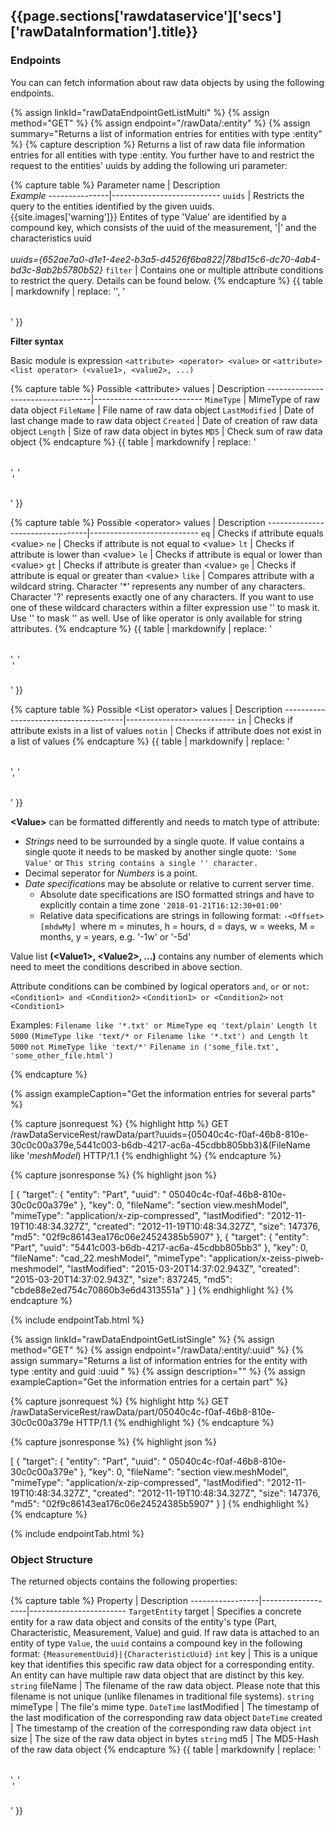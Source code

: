 <h2 id="{{page.sections['rawdataservice']['secs']['rawDataInformation'].anchor}}">{{page.sections['rawdataservice']['secs']['rawDataInformation'].title}}</h2>


### Endpoints

You can can fetch information about raw data objects by using the following endpoints.

{% assign linkId="rawDataEndpointGetListMulti" %}
{% assign method="GET" %}
{% assign endpoint="/rawData/:entity" %}
{% assign summary="Returns a list of information entries for entities with type :entity" %}
{% capture description %}
Returns a list of raw data file information entries for all entities with type :entity. You further have to and restrict the request to the entities' uuids by adding the following uri parameter:

{% capture table %}
Parameter name | Description  <br> *Example* 
---------------|---------------------------
`uuids`        | Restricts the query to the entities identified by the given uuids. <br/> {{site.images['warning']}} Entites of type 'Value' are identified by a compound key, which consists of the uuid of the measurement, '&#124;' and the characteristics uuid <br/><br/> *uuids={652ae7a0-d1e1-4ee2-b3a5-d4526f6ba822&#124;78bd15c6-dc70-4ab4-bd3c-8ab2b5780b52}*
`filter`       | Contains one or multiple attribute conditions to restrict the query. Details can be found below.
{% endcapture %}
{{ table | markdownify | replace: '<table>', '<table class="table table-hover">' }}

**Filter syntax**

Basic module is expression `<attribute> <operator> <value>` or `<attribute> <list operator> (<value1>, <value2>, ...)`

{% capture table %}
Possible &lt;attribute&gt; values | Description 
----------------------------------|---------------------------
`MimeType` | MimeType of raw data object
`FileName` | File name of raw data object
`LastModified` | Date of last change made to raw data object
`Created` | Date of creation of raw data object
`Length` | Size of raw data object in bytes
`MD5` | Check sum of raw data object
{% endcapture %}
{{ table | markdownify | replace: '<table>', '<table class="table table-hover">' }}

{% capture table %}
Possible &lt;operator&gt; values | Description 
---------------------------------|---------------------------
`eq` | Checks if attribute equals &lt;value&gt;
`ne` | Checks if attribute is not equal to &lt;value&gt;
`lt` | Checks if attribute is lower than &lt;value&gt;
`le` | Checks if attribute is equal or lower than &lt;value&gt;
`gt` | Checks if attribute is greater than &lt;value&gt;
`ge` | Checks if attribute is equal or greater than &lt;value&gt;
`like` | Compares attribute with a wildcard string. Character '*' represents any number of any characters. Character '?' represents exactly one of any characters. If you want to use one of these wildcard characters within a filter expression use '\' to mask it. Use '\' to mask '\' as well. Use of like operator is only available for string attributes.
{% endcapture %}
{{ table | markdownify | replace: '<table>', '<table class="table table-hover">' }}

{% capture table %}
Possible &lt;List operator&gt; values | Description 
--------------------------------------|---------------------------
`in` | Checks if attribute exists in a list of values
`notin` | Checks if attribute does not exist in a list of values
{% endcapture %}
{{ table | markdownify | replace: '<table>', '<table class="table table-hover">' }}

**&lt;Value&gt;** can be formatted differently and needs to match type of attribute:
- *Strings* need to be surrounded by a single quote. If value contains a single quote it needs to be masked by another single quote:
`'Some Value'` or `This string contains a single '' character.`
- Decimal seperator for *Numbers* is a point.
- *Date specifications* may be absolute or relative to current server time.
  - Absolute date specifications are ISO formatted strings and have to explicitly contain a time zone
  `'2018-01-21T16:12:30+01:00'`
  - Relative data specifications are strings in following format: `-<Offset>[mhdwMy] `where m = minutes, h = hours, d = days, w = weeks, M = months, y = years, e.g. '-1w' or '-5d'

Value list **(&lt;Value1&gt;, &lt;Value2&gt;, ...)** contains any number of elements which need to meet the conditions described in above <Value> section.

Attribute conditions can be combined by logical operators `and`, `or` or `not`:
`<Condition1> and <Condition2>`
`<Condition1> or <Condition2>`
`not <Condition1>`


Examples:
`Filename like '*.txt' or MimeType eq 'text/plain'`
`Length lt 5000`
`(MimeType like 'text/* or Filename like '*.txt') and Length lt 5000`
`not MimeType like 'text/*'`
`Filename in ('some_file.txt', 'some_other_file.html')`

{% endcapture %}

{% assign exampleCaption="Get the information entries for several parts" %}

{% capture jsonrequest %}
{% highlight http %}
GET /rawDataServiceRest/rawData/part?uuids={05040c4c-f0af-46b8-810e-30c0c00a379e,5441c003-b6db-4217-ac6a-45cdbb805bb3}&(FileName like '*meshModel*) HTTP/1.1
{% endhighlight %}
{% endcapture %}

{% capture jsonresponse %}
{% highlight json %}

[
 {
      "target":
      {
          "entity": "Part",
          "uuid": " 05040c4c-f0af-46b8-810e-30c0c00a379e"
      },
      "key": 0,
      "fileName": "section view.meshModel",
      "mimeType": "application/x-zip-compressed",
      "lastModified": "2012-11-19T10:48:34.327Z",
      "created": "2012-11-19T10:48:34.327Z",
      "size": 147376,
      "md5": "02f9c86143ea176c06e24524385b5907"
  },
  {
      "target":
      {
          "entity": "Part",
          "uuid": "5441c003-b6db-4217-ac6a-45cdbb805bb3"
      },
      "key": 0,
      "fileName": "cad_22.meshModel",
      "mimeType": "application/x-zeiss-piweb-meshmodel",
      "lastModified": "2015-03-20T14:37:02.943Z",
      "created": "2015-03-20T14:37:02.943Z",
      "size": 837245,
      "md5": "cbde88e2ed754c70860b3e6d4313551a"
 }
]
{% endhighlight %}
{% endcapture %}

{% include endpointTab.html %}

{% assign linkId="rawDataEndpointGetListSingle" %}
{% assign method="GET" %}
{% assign endpoint="/rawData/:entity/:uuid" %}
{% assign summary="Returns a list of information entries for the entity with type :entity and guid :uuid " %}
{% assign description="" %}
{% assign exampleCaption="Get the information entries for a certain part" %}

{% capture jsonrequest %}
{% highlight http %}
GET /rawDataServiceRest/rawData/part/05040c4c-f0af-46b8-810e-30c0c00a379e HTTP/1.1
{% endhighlight %}
{% endcapture %}

{% capture jsonresponse %}
 {% highlight json %}
 
[
 {
      "target":
      {
          "entity": "Part",
          "uuid": " 05040c4c-f0af-46b8-810e-30c0c00a379e"
      },
      "key": 0,
      "fileName": "section view.meshModel",
      "mimeType": "application/x-zip-compressed",
      "lastModified": "2012-11-19T10:48:34.327Z",
      "created": "2012-11-19T10:48:34.327Z",
      "size": 147376,
      "md5": "02f9c86143ea176c06e24524385b5907"
  }
 ]
{% endhighlight %}    
{% endcapture %}

{% include endpointTab.html %}

### Object Structure

The returned objects contains the following properties:

{% capture table %}
Property                             | Description
-----------------|-------------------|------------------------
<nobr><code>TargetEntity</code> target</nobr>   | Specifies a concrete entity for a raw data object and consits of the entity's type (Part, Characteristic, Measurement, Value) and guid. If raw data is attached to an entity of type `Value`, the `uuid` contains a compound key in the following format: `{MeasurementUuid}|{CharacteristicUuid}`
<nobr><code>int</code> key</nobr>               | This is a unique key that identifies this specific raw data object for a corresponding entity. An entity can have multiple raw data object that are distinct by this key.
<nobr><code>string</code> fileName</nobr>       | The filename of the raw data object. Please note that this filename is not unique (unlike filenames in traditional file systems).
<nobr><code>string</code> mimeType</nobr>       | The file's mime type. 
<nobr><code>DateTime</code> lastModified</nobr> | The timestamp of the last modification of the corresponding raw data object
<nobr><code>DateTime</code> created</nobr>      | The timestamp of the creation of the corresponding raw data object
<nobr><code>int</code> size</nobr>              | The size of the raw data object in bytes
<nobr><code>string</code> md5</nobr>            | The MD5-Hash of the raw data object
{% endcapture %}
{{ table | markdownify | replace: '<table>', '<table class="table table-hover">' }}